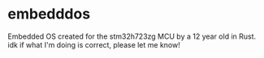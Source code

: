 # embedddos
Embedded OS created for the stm32h723zg MCU by a 12 year old in Rust.
idk if what I'm doing is correct, please let me know!
